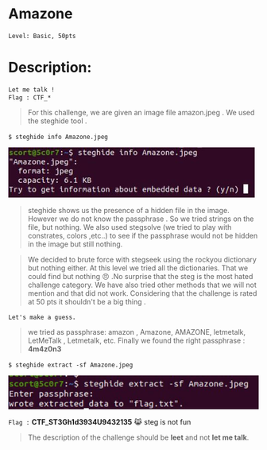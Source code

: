 

#  Amazone
```
Level: Basic, 50pts 
```

# Description: 
```
Let me talk !
Flag : CTF_*
```

>For this challenge, we are given an image file amazon.jpeg .
We used the steghide tool .

`$ steghide info Amazone.jpeg`

<img src="File/photo_2022-09-01_00-14-42.jpg">



>steghide shows us the presence of a hidden file in the image. However we do not know the passphrase .
So we tried strings on the file, but nothing. We also used stegsolve (we tried to play with constrates, colors ,etc..)  to see if the passphrase would not be hidden in the image but still nothing. 

>We decided to brute force with stegseek using the rockyou dictionary but nothing either. At this level we tried all the dictionaries. That we could find but nothing :angry: .No surprise that the steg is the most hated challenge category.
We have also tried other methods that we will not mention and that did not work. Considering that the challenge is rated at 50 pts it shouldn't be a big thing  .

```
Let's make a guess.
``` 

>we tried as passphrase: amazon , Amazone, AMAZONE, letmetalk, LetMeTalk , Letmetalk, etc. Finally we found the right passphrase : **4m4z0n3**

`$ steghide extract -sf Amazone.jpeg`





<img src="File/photo_2022-09-01_00-14-50.jpg">



```Flag :``` **CTF_ST3Gh1d3934U9432135** 😹 steg is not fun 

> The description of the challenge should be **leet** and not **let me talk**.  


